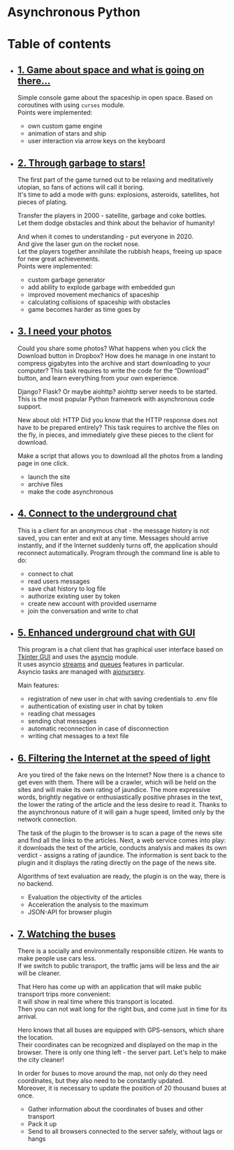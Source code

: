 # Asynchronous Python

# Table of contents
* ## [1. Game about space and what is going on there...](01.async_console_game/README.md)
    Simple console game about the spaceship in open space. Based on coroutines with using `curses` module.  
    Points were implemented: 
    * own custom game engine
    * animation of stars and ship
    * user interaction via arrow keys on the keyboard

* ## [2. Through garbage to stars!](02.through_garbage_to_stars/README.md)
    The first part of the game turned out to be relaxing and meditatively utopian, so fans of actions will call it boring.  
    It's time to add a mode with guns: explosions, asteroids, satellites, hot pieces of plating.  

    Transfer the players in 2000 - satellite, garbage and coke bottles.  
    Let them dodge obstacles and think about the behavior of humanity!  
    
    And when it comes to understanding - put everyone in 2020.  
    And give the laser gun on the rocket nose.  
    Let the players together annihilate the rubbish heaps, freeing up space for new great achievements.  
    Points were implemented: 
     * custom garbage generator
     * add ability to explode garbage with embedded gun
     * improved movement mechanics of spaceship
     * calculating collisions of spaceship with obstacles
     * game becomes harder as time goes by
 
* ## [3. I need your photos](03.photo_sharing/async-download-service/README.md)
    Could you share some photos?
    What happens when you click the Download button in Dropbox? 
    How does he manage in one instant to compress gigabytes into the archive and start downloading to your computer? 
    This task requires to write the code for the “Download” button, and learn everything from your own experience.
    
    Django? Flask? Or maybe aiohttp?
    aiohttp server needs to be started. This is the most popular Python framework with asynchronous code support.
    
    New about old: HTTP
    Did you know that the HTTP response does not have to be prepared entirely? 
    This task requires to archive the files on the fly, in pieces, and immediately give these pieces to the client for download.
    
    Make a script that allows you to download all the photos from a landing page in one click.
    
    * launch the site
    * archive files
    * make the code asynchronous

* ## [4. Connect to the underground chat](04.underground_chat/README.md)
    This is a client for an anonymous chat - the message history is not saved, you can enter and exit at any time.
    Messages should arrive instantly, and if the Internet suddenly turns off, the application should reconnect automatically.
    Program through the command line is able to do:

    * connect to chat
    * read users messages 
    * save chat history to log file
    * authorize existing user by token
    * create new account with provided username
    * join the conversation and write to chat

* ## [5. Enhanced underground chat with GUI](05.underground_chat_client/README.md)
    This program is a chat client that has graphical user interface based on [Tkinter GUI](https://docs.python.org/3/library/tkinter.html) and uses the [asyncio](https://docs.python.org/3/library/asyncio.html) module.  
    It uses asyncio [streams](https://docs.python.org/3/library/asyncio-stream.html) and [queues](https://docs.python.org/3/library/asyncio-queue.html) features in particular.  
    Asyncio tasks are managed with [aionursery](https://pypi.org/project/aionursery/). 
    
    Main features:
    * registration of new user in chat with saving credentials to .env file
    * authentication of existing user in chat by token
    * reading chat messages
    * sending chat messages
    * automatic reconnection in case of disconnection
    * writing chat messages to a text file

* ## [6. Filtering the Internet at the speed of light](06.news_filtering/README.md)
    Are you tired of the fake news on the Internet? Now there is a chance to get even with them. 
    There will be a crawler, which will be held on the sites and will make its own rating of jaundice. 
    The more expressive words, brightly negative or enthusiastically positive phrases in the text, 
    the lower the rating of the article and the less desire to read it.
    Thanks to the asynchronous nature of it will gain a huge speed, limited only by the network connection.

    The task of the plugin to the browser is to scan a page of the news site and find all the links to the articles. 
    Next, a web service comes into play: it downloads the text of the article, 
    conducts analysis and makes its own verdict - assigns a rating of jaundice. 
    The information is sent back to the plugin and it displays the rating directly on the page of the news site.

    Algorithms of text evaluation are ready, the plugin is on the way, there is no backend. 

    * Evaluation the objectivity of the articles
    * Acceleration the analysis to the maximum
    * JSON-API for browser plugin

* ## [7. Watching the buses](07.buses-on-the-map/README.md)
    There is a socially and environmentally responsible citizen. He wants to make people use cars less.  
    If we switch to public transport, the traffic jams will be less and the air will be cleaner.  

    That Hero has come up with an application that will make public transport trips more convenient:  
    it will show in real time where this transport is located.   
    Then you can not wait long for the right bus, and come just in time for its arrival.
    
    Hero knows that all buses are equipped with GPS-sensors, which share the location.  
    Their coordinates can be recognized and displayed on the map in the browser.
    There is only one thing left - the server part. Let's help to make the city cleaner!
    
    In order for buses to move around the map, not only do they need coordinates, but they also need to be constantly updated.  
    Moreover, it is necessary to update the position of 20 thousand buses at once.

    * Gather information about the coordinates of buses and other transport
    * Pack it up
    * Send to all browsers connected to the server safely, without lags or hangs
